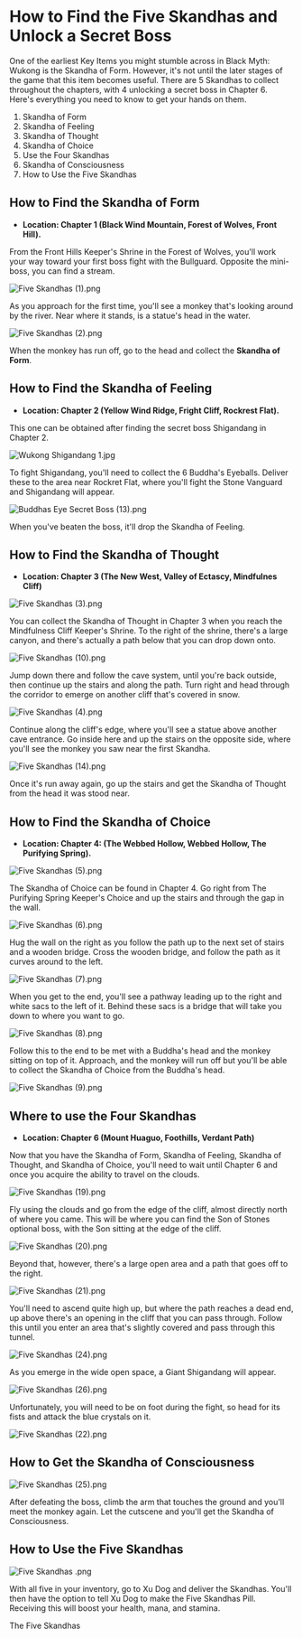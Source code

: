 # How to Find the Five Skandhas and Unlock a Secret Boss

One of the earliest Key Items you might stumble across in Black Myth: Wukong is the Skandha of Form. However, it's not until the later stages of the game that this item becomes useful. There are 5 Skandhas to collect throughout the chapters, with 4 unlocking a secret boss in Chapter 6. Here's everything you need to know to get your hands on them. 

  1. Skandha of Form
  2. Skandha of Feeling
  3. Skandha of Thought
  4. Skandha of Choice
  5. Use the Four Skandhas
  6. Skandha of Consciousness
  7. How to Use the Five Skandhas

## How to Find the Skandha of Form

  * **Location: Chapter 1 (Black Wind Mountain, Forest of Wolves, Front Hill).**

From the Front Hills Keeper's Shrine in the Forest of Wolves, you'll work your way toward your first boss fight with the Bullguard. Opposite the mini-boss, you can find a stream. 

![Five Skandhas \(1\).png](https://oyster.ignimgs.com/mediawiki/apis.ign.com/black-myth-wukong/9/9a/Five_Skandhas_%281%29.png)

As you approach for the first time, you'll see a monkey that's looking around by the river. Near where it stands, is a statue's head in the water. 

![Five Skandhas \(2\).png](https://oyster.ignimgs.com/mediawiki/apis.ign.com/black-myth-wukong/4/4d/Five_Skandhas_%282%29.png)

When the monkey has run off, go to the head and collect the **Skandha of Form**. 

## How to Find the Skandha of Feeling

  * **Location: Chapter 2 (Yellow Wind Ridge, Fright Cliff, Rockrest Flat).**

This one can be obtained after finding the secret boss Shigandang in Chapter 2. 

![Wukong Shigandang 1.jpg](https://oyster.ignimgs.com/mediawiki/apis.ign.com/black-myth-wukong/e/eb/Wukong_Shigandang_1.jpg)

To fight Shigandang, you'll need to collect the 6 Buddha's Eyeballs. Deliver these to the area near Rockret Flat, where you'll fight the Stone Vanguard and Shigandang will appear. 

![Buddhas Eye Secret Boss \(13\).png](https://oyster.ignimgs.com/mediawiki/apis.ign.com/black-myth-wukong/d/d7/Buddhas_Eye_Secret_Boss_%2813%29.png)

When you've beaten the boss, it'll drop the Skandha of Feeling. 

## How to Find the Skandha of Thought

  * **Location: Chapter 3 (The New West, Valley of Ectascy, Mindfulnes Cliff)**

![Five Skandhas \(3\).png](https://oyster.ignimgs.com/mediawiki/apis.ign.com/black-myth-wukong/4/4d/Five_Skandhas_%283%29.png)

You can collect the Skandha of Thought in Chapter 3 when you reach the Mindfulness Cliff Keeper's Shrine. To the right of the shrine, there's a large canyon, and there's actually a path below that you can drop down onto. 

![Five Skandhas \(10\).png](https://oyster.ignimgs.com/mediawiki/apis.ign.com/black-myth-wukong/3/37/Five_Skandhas_%2810%29.png)

Jump down there and follow the cave system, until you're back outside, then continue up the stairs and along the path. Turn right and head through the corridor to emerge on another cliff that's covered in snow. 

![Five Skandhas \(4\).png](https://oyster.ignimgs.com/mediawiki/apis.ign.com/black-myth-wukong/3/32/Five_Skandhas_%284%29.png)

Continue along the cliff's edge, where you'll see a statue above another cave entrance. Go inside here and up the stairs on the opposite side, where you'll see the monkey you saw near the first Skandha. 

![Five Skandhas \(14\).png](https://oyster.ignimgs.com/mediawiki/apis.ign.com/black-myth-wukong/6/6c/Five_Skandhas_%2814%29.png)

Once it's run away again, go up the stairs and get the Skandha of Thought from the head it was stood near. 

## How to Find the Skandha of Choice

  * **Location: Chapter 4: (The Webbed Hollow, Webbed Hollow, The Purifying Spring).**

![Five Skandhas \(5\).png](https://oyster.ignimgs.com/mediawiki/apis.ign.com/black-myth-wukong/2/2e/Five_Skandhas_%285%29.png)

The Skandha of Choice can be found in Chapter 4. Go right from The Purifying Spring Keeper's Choice and up the stairs and through the gap in the wall. 

![Five Skandhas \(6\).png](https://oyster.ignimgs.com/mediawiki/apis.ign.com/black-myth-wukong/d/d4/Five_Skandhas_%286%29.png)

Hug the wall on the right as you follow the path up to the next set of stairs and a wooden bridge. Cross the wooden bridge, and follow the path as it curves around to the left. 

![Five Skandhas \(7\).png](https://oyster.ignimgs.com/mediawiki/apis.ign.com/black-myth-wukong/c/c6/Five_Skandhas_%287%29.png)

When you get to the end, you'll see a pathway leading up to the right and white sacs to the left of it. Behind these sacs is a bridge that will take you down to where you want to go. 

![Five Skandhas \(8\).png](https://oyster.ignimgs.com/mediawiki/apis.ign.com/black-myth-wukong/9/96/Five_Skandhas_%288%29.png)

Follow this to the end to be met with a Buddha's head and the monkey sitting on top of it. Approach, and the monkey will run off but you'll be able to collect the Skandha of Choice from the Buddha's head. 

![Five Skandhas \(9\).png](https://oyster.ignimgs.com/mediawiki/apis.ign.com/black-myth-wukong/6/6c/Five_Skandhas_%289%29.png)

## Where to use the Four Skandhas

  * **Location: Chapter 6 (Mount Huaguo, Foothills, Verdant Path)**

Now that you have the Skandha of Form, Skandha of Feeling, Skandha of Thought, and Skandha of Choice, you'll need to wait until Chapter 6 and once you acquire the ability to travel on the clouds. 

![Five Skandhas \(19\).png](https://oyster.ignimgs.com/mediawiki/apis.ign.com/black-myth-wukong/6/6c/Five_Skandhas_%2819%29.png)

Fly using the clouds and go from the edge of the cliff, almost directly north of where you came. This will be where you can find the Son of Stones optional boss, with the Son sitting at the edge of the cliff. 

![Five Skandhas \(20\).png](https://oyster.ignimgs.com/mediawiki/apis.ign.com/black-myth-wukong/5/5d/Five_Skandhas_%2820%29.png)

Beyond that, however, there's a large open area and a path that goes off to the right. 

![Five Skandhas \(21\).png](https://oyster.ignimgs.com/mediawiki/apis.ign.com/black-myth-wukong/f/fc/Five_Skandhas_%2821%29.png)

You'll need to ascend quite high up, but where the path reaches a dead end, up above there's an opening in the cliff that you can pass through. Follow this until you enter an area that's slightly covered and pass through this tunnel. 

![Five Skandhas \(24\).png](https://oyster.ignimgs.com/mediawiki/apis.ign.com/black-myth-wukong/8/82/Five_Skandhas_%2824%29.png)

As you emerge in the wide open space, a Giant Shigandang will appear. 

![Five Skandhas \(26\).png](https://oyster.ignimgs.com/mediawiki/apis.ign.com/black-myth-wukong/0/00/Five_Skandhas_%2826%29.png)

Unfortunately, you will need to be on foot during the fight, so head for its fists and attack the blue crystals on it. 

![Five Skandhas \(22\).png](https://oyster.ignimgs.com/mediawiki/apis.ign.com/black-myth-wukong/e/e8/Five_Skandhas_%2822%29.png)

## How to Get the Skandha of Consciousness

![Five Skandhas \(25\).png](https://oyster.ignimgs.com/mediawiki/apis.ign.com/black-myth-wukong/7/71/Five_Skandhas_%2825%29.png)

After defeating the boss, climb the arm that touches the ground and you'll meet the monkey again. Let the cutscene  and you'll get the Skandha of Consciousness. 

## How to Use the Five Skandhas

![Five Skandhas .png](https://oyster.ignimgs.com/mediawiki/apis.ign.com/black-myth-wukong/2/2e/Five_Skandhas_.png)

With all five in your inventory, go to Xu Dog and deliver the Skandhas. You'll then have the option to tell Xu Dog to make the Five Skandhas Pill. Receiving this will boost your health, mana, and stamina. 

The Five Skandhas